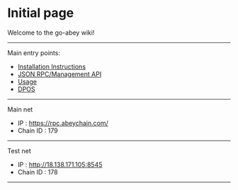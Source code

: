 # Initial page

Welcome to the go-abey wiki!
***
Main entry points:

* [Installation Instructions](Installation/Building-abeychain.md)
* [JSON RPC/Management API](RPC/readme.md)
* [Usage](Usage/readme.md)
* [DPOS](DPOS/readme.md)

***
Main net 
* IP : https://rpc.abeychain.com/ 
* Chain ID : 179
***
Test net 
* IP : http://18.138.171.105:8545
* Chain ID : 178
***

